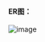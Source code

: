 #### ER图：

![image](https://github.com/ABTicket/Initial-design-and-planning/blob/master/image/ER%20model.png)
